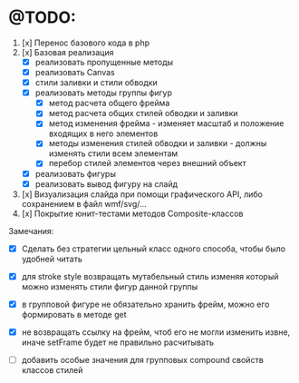 
# @TODO:
1. [x] Перенос базового кода в php
2. [x] Базовая реализация
   - [x] реализовать пропущенные методы
   - [x] реализовать Canvas
   - [x] стили заливки и стили обводки
   - [x] реализовать методы группы фигур
     - [x] метод расчета общего фрейма
     - [x] метод расчета общих стилей обводки и заливки
     - [x] метод изменения фрейма - изменяет масштаб и положение входящих в него элементов
     - [x] методы изменения стилей обводки и заливки - должны изменять стили всем элементам
     - [x] перебор стилей элементов через внешний объект
   - [x] реализовать фигуры
   - [x] реализовать вывод фигуру на слайд
3. [x] Визуализация слайда при помощи графического API, либо сохранением в файл wmf/svg/...
4. [x] Покрытие юнит-тестами методов Composite-классов


Замечания:
- [x] Сделать без стратегии цельный класс одного способа, чтобы было удобней читать
- [x] для stroke style возвращать мутабельный стиль изменяя который можно изменять стили фигур данной группы

- [x] в групповой фигуре не обязательно хранить фрейм, можно его формировать в методе get
- [x] не возвращать ссылку на фрейм, чтоб его не могли изменить извне, иначе setFrame будет не правильно расчитывать
- [ ] добавить особые значения для групповых compound свойств классов стилей
